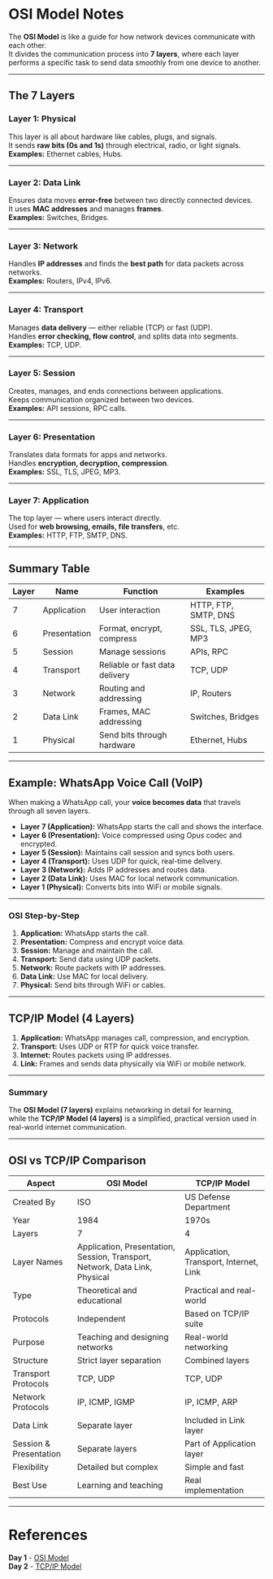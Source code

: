 # OSI Model Notes

The **OSI Model** is like a guide for how network devices communicate with each other.  
It divides the communication process into **7 layers**, where each layer performs a specific task to send data smoothly from one device to another.

---

##  The 7 Layers

### **Layer 1: Physical**  
This layer is all about hardware like cables, plugs, and signals.  
It sends **raw bits (0s and 1s)** through electrical, radio, or light signals.  
**Examples:** Ethernet cables, Hubs.

---

### **Layer 2: Data Link**  
Ensures data moves **error-free** between two directly connected devices.  
It uses **MAC addresses** and manages **frames**.  
**Examples:** Switches, Bridges.

---

### **Layer 3: Network**  
Handles **IP addresses** and finds the **best path** for data packets across networks.  
**Examples:** Routers, IPv4, IPv6.

---

### **Layer 4: Transport**  
Manages **data delivery** — either reliable (TCP) or fast (UDP).  
Handles **error checking, flow control**, and splits data into segments.  
**Examples:** TCP, UDP.

---

### **Layer 5: Session**  
Creates, manages, and ends connections between applications.  
Keeps communication organized between two devices.  
**Examples:** API sessions, RPC calls.

---

### **Layer 6: Presentation**  
Translates data formats for apps and networks.  
Handles **encryption, decryption, compression**.  
**Examples:** SSL, TLS, JPEG, MP3.

---

### **Layer 7: Application**  
The top layer — where users interact directly.  
Used for **web browsing, emails, file transfers**, etc.  
**Examples:** HTTP, FTP, SMTP, DNS.

---

##  Summary Table

| Layer | Name | Function | Examples |
|-------|------|-----------|-----------|
| 7 | Application | User interaction | HTTP, FTP, SMTP, DNS |
| 6 | Presentation | Format, encrypt, compress | SSL, TLS, JPEG, MP3 |
| 5 | Session | Manage sessions | APIs, RPC |
| 4 | Transport | Reliable or fast data delivery | TCP, UDP |
| 3 | Network | Routing and addressing | IP, Routers |
| 2 | Data Link | Frames, MAC addressing | Switches, Bridges |
| 1 | Physical | Send bits through hardware | Ethernet, Hubs |

---

##  Example: WhatsApp Voice Call (VoIP)

When making a WhatsApp call, your **voice becomes data** that travels through all seven layers.

- **Layer 7 (Application):** WhatsApp starts the call and shows the interface.  
- **Layer 6 (Presentation):** Voice compressed using Opus codec and encrypted.  
- **Layer 5 (Session):** Maintains call session and syncs both users.  
- **Layer 4 (Transport):** Uses UDP for quick, real-time delivery.  
- **Layer 3 (Network):** Adds IP addresses and routes data.  
- **Layer 2 (Data Link):** Uses MAC for local network communication.  
- **Layer 1 (Physical):** Converts bits into WiFi or mobile signals.

---

###  OSI Step-by-Step

1. **Application:** WhatsApp starts the call.  
2. **Presentation:** Compress and encrypt voice data.  
3. **Session:** Manage and maintain the call.  
4. **Transport:** Send data using UDP packets.  
5. **Network:** Route packets with IP addresses.  
6. **Data Link:** Use MAC for local delivery.  
7. **Physical:** Send bits through WiFi or cables.

---

##  TCP/IP Model (4 Layers)

1. **Application:** WhatsApp manages call, compression, and encryption.  
2. **Transport:** Uses UDP or RTP for quick voice transfer.  
3. **Internet:** Routes packets using IP addresses.  
4. **Link:** Frames and sends data physically via WiFi or mobile network.

---

###  Summary  
The **OSI Model (7 layers)** explains networking in detail for learning,  
while the **TCP/IP Model (4 layers)** is a simplified, practical version used in real-world internet communication.

---

##  OSI vs TCP/IP Comparison

| Aspect | OSI Model | TCP/IP Model |
|--------|------------|--------------|
| Created By | ISO | US Defense Department |
| Year | 1984 | 1970s |
| Layers | 7 | 4 |
| Layer Names | Application, Presentation, Session, Transport, Network, Data Link, Physical | Application, Transport, Internet, Link |
| Type | Theoretical and educational | Practical and real-world |
| Protocols | Independent | Based on TCP/IP suite |
| Purpose | Teaching and designing networks | Real-world networking |
| Structure | Strict layer separation | Combined layers |
| Transport Protocols | TCP, UDP | TCP, UDP |
| Network Protocols | IP, ICMP, IGMP | IP, ICMP, ARP |
| Data Link | Separate layer | Included in Link layer |
| Session & Presentation | Separate layers | Part of Application layer |
| Flexibility | Detailed but complex | Simple and fast |
| Best Use | Learning and teaching | Real implementation |

---
# References

**Day 1** - [OSI Model](https://claude.ai/public/artifacts/e43d6790-fe29-45e8-887d-6f24978d1bc2?fullscreen=true)  
**Day 2** - [TCP/IP Model](https://claude.ai/public/artifacts/a1c59732-03c8-4268-bf63-c8a6b20e8c3c?fullscreen=true)  
